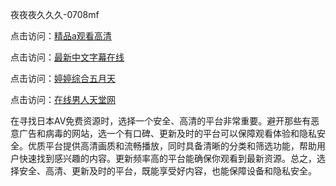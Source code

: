 夜夜夜久久久-0708mf
				
点击访问：<a href="https://heiliaowzu4ur.pages.dev">精品a观看高清</a>				
				
点击访问：<a href="https://heiliaozj3tjd.pages.dev">最新中文字幕在线</a>				
				
点击访问：<a href="https://heiliaoe8ajia.pages.dev">婷婷综合五月天</a>				
				
点击访问：<a href="https://heiliaoxqkkct.pages.dev">在线男人天堂网</a>				
	
在寻找日本AV免费资源时，选择一个安全、高清的平台非常重要。避开那些有恶意广告和病毒的网站，选一个有口碑、更新及时的平台可以保障观看体验和隐私安全。优质平台提供高清画质和流畅播放，同时具备清晰的分类和筛选功能，帮助用户快速找到感兴趣的内容。更新频率高的平台能确保你观看到最新资源。总之，选择安全、高清、更新及时的平台，既能享受好内容，也能保障设备和隐私安全。

<span style="display:none;">[Canonical link](https://github.com/te20250708/te20250708 ）</span>


